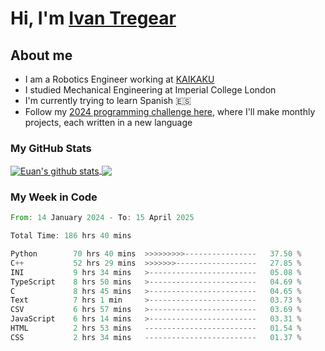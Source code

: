 # Hi, I'm [Ivan Tregear](https://www.linkedin.com/in/ivantregear/)

## About me

* I am a Robotics Engineer working at [KAIKAKU](https://github.com/KAIKAKU-AI)
* I studied Mechanical Engineering at Imperial College London
* I'm currently trying to learn Spanish :es:
* Follow my [2024 programming challenge here](https://github.com/ITregear?tab=repositories), where I'll make monthly projects, each written in a new language


### My GitHub Stats

<a href="#my-github-stats">
  <img align="center" src="https://github-readme-stats.vercel.app/api?username=itregear&count_private=true&show_icons=true&include_all_commits=true&theme=material-palenight" alt="Euan's github stats" />
</a>

<a href="#my-github-stats">
  <img align="center" src="https://github-readme-stats.vercel.app/api/top-langs/?username=itregear&layout=compact&theme=material-palenight" />
</a>

### My Week in Code
<!--START_SECTION:waka-->

```rust
From: 14 January 2024 - To: 15 April 2025

Total Time: 186 hrs 40 mins

Python        70 hrs 40 mins  >>>>>>>>>----------------   37.50 %
C++           52 hrs 29 mins  >>>>>>>------------------   27.85 %
INI           9 hrs 34 mins   >------------------------   05.08 %
TypeScript    8 hrs 50 mins   >------------------------   04.69 %
C             8 hrs 45 mins   >------------------------   04.65 %
Text          7 hrs 1 min     >------------------------   03.73 %
CSV           6 hrs 57 mins   >------------------------   03.69 %
JavaScript    6 hrs 14 mins   >------------------------   03.31 %
HTML          2 hrs 53 mins   -------------------------   01.54 %
CSS           2 hrs 34 mins   -------------------------   01.37 %
```

<!--END_SECTION:waka-->
